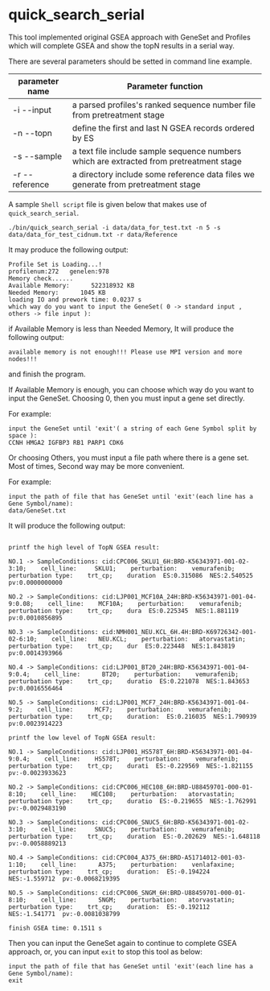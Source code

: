 <a name="quick_search_serial.doc"></a>
# quick_search_serial #

This tool implemented original GSEA approach with GeneSet and Profiles
which will complete GSEA and show the topN results in a serial way.

There are several parameters should be setted in command line example.

| parameter name | Parameter function |
| -------------- | -------------------|
| -i --input | a parsed profiles's ranked sequence number file from pretreatment stage |
| -n --topn | define the first and last N GSEA records ordered by ES |
| -s --sample | a text file include sample sequence numbers which are extracted from pretreatment stage |
| -r --reference | a directory include some reference data files we generate from pretreatment stage |


A sample `Shell script` file is given below that makes use of `quick_search_serial`.

```shell
./bin/quick_search_serial -i data/data_for_test.txt -n 5 -s data/data_for_test_cidnum.txt -r data/Reference
```

It may produce the following output:
```shell
Profile Set is Loading...!
profilenum:272	 genelen:978
Memory check......
Available Memory:      522318932 KB
Needed Memory:      1045 KB
loading IO and prework time: 0.0237 s
which way do you want to input the GeneSet( 0 -> standard input , others -> file input ):
```

if Available Memory is less than Needed Memory, It will produce the following output:
```shell
available memory is not enough!!! Please use MPI version and more nodes!!!
```
and finish the program.

If Available Memory is enough, you can choose which way do you want to input the GeneSet. 
Choosing 0, then you must input a gene set directly. 

For example:
```shell
input the GeneSet until 'exit'( a string of each Gene Symbol split by space ):
CCNH HMGA2 IGFBP3 RB1 PARP1 CDK6
```

Or choosing Others, you must input a file path where there is a gene set. 
Most of times, Second way may be more convenient.

For example:
```shell
input the path of file that has GeneSet until 'exit'(each line has a Gene Symbol/name):
data/GeneSet.txt
```

It will produce the following output:
```shell

printf the high level of TopN GSEA result:

NO.1 -> SampleConditions: cid:CPC006_SKLU1_6H:BRD-K56343971-001-02-3:10;    cell_line:     SKLU1;    perturbation:    vemurafenib;    perturbation type:    trt_cp;    duration  ES:0.315086  NES:2.540525  pv:0.0000000000

NO.2 -> SampleConditions: cid:LJP001_MCF10A_24H:BRD-K56343971-001-04-9:0.08;    cell_line:    MCF10A;    perturbation:    vemurafenib;    perturbation type:    trt_cp;    dura  ES:0.225345  NES:1.881119  pv:0.0010856895

NO.3 -> SampleConditions: cid:NMH001_NEU.KCL_6H.4H:BRD-K69726342-001-02-6:10;    cell_line:   NEU.KCL;    perturbation:   atorvastatin;    perturbation type:    trt_cp;    dur  ES:0.223448  NES:1.843819  pv:0.0014393966

NO.4 -> SampleConditions: cid:LJP001_BT20_24H:BRD-K56343971-001-04-9:0.4;    cell_line:      BT20;    perturbation:    vemurafenib;    perturbation type:    trt_cp;    duratio  ES:0.221078  NES:1.843653  pv:0.0016556464

NO.5 -> SampleConditions: cid:LJP001_MCF7_24H:BRD-K56343971-001-04-9:2;    cell_line:      MCF7;    perturbation:    vemurafenib;    perturbation type:    trt_cp;    duration:  ES:0.216035  NES:1.790939  pv:0.0023914223

printf the low level of TopN GSEA result:

NO.1 -> SampleConditions: cid:LJP001_HS578T_6H:BRD-K56343971-001-04-9:0.4;    cell_line:    HS578T;    perturbation:    vemurafenib;    perturbation type:    trt_cp;    durati  ES:-0.229569  NES:-1.821155  pv:-0.0023933623 

NO.2 -> SampleConditions: cid:CPC006_HEC108_6H:BRD-U88459701-000-01-8:10;    cell_line:    HEC108;    perturbation:   atorvastatin;    perturbation type:    trt_cp;    duratio  ES:-0.219655  NES:-1.762991  pv:-0.0029483190

NO.3 -> SampleConditions: cid:CPC006_SNUC5_6H:BRD-K56343971-001-02-3:10;    cell_line:     SNUC5;    perturbation:    vemurafenib;    perturbation type:    trt_cp;    duration  ES:-0.202629  NES:-1.648118  pv:-0.0058889213

NO.4 -> SampleConditions: cid:CPC004_A375_6H:BRD-A51714012-001-03-1:10;    cell_line:      A375;    perturbation:    venlafaxine;    perturbation type:    trt_cp;    duration:  ES:-0.194224  NES:-1.559712  pv:-0.0068219395

NO.5 -> SampleConditions: cid:CPC006_SNGM_6H:BRD-U88459701-000-01-8:10;    cell_line:      SNGM;    perturbation:   atorvastatin;    perturbation type:    trt_cp;    duration:  ES:-0.192112  NES:-1.541771  pv:-0.0081038799

finish GSEA time: 0.1511 s
```

Then you can input the GeneSet again to continue to complete GSEA approach,
or, you can input `exit` to stop this tool as below:
```shell
input the path of file that has GeneSet until 'exit'(each line has a Gene Symbol/name):
exit
```